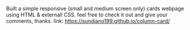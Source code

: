 Built a simple responsive (small and medium screen only) cards webpage using HTML & externall CSS.
feel free to check it out and give your comments, thanks.
link: https://sundiano199.github.io/column-card/
